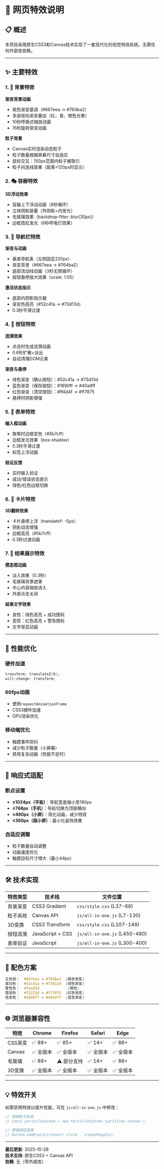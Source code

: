 # 🎨 网页特效说明

## 📋 概述

本项目采用原生CSS3和Canvas技术实现了一套现代化的视觉特效系统，无需任何外部库依赖。

---

## ✨ 主要特效

### 1. 🌌 背景特效

**渐变背景动画**
- 紫色渐变基调（#667eea → #764ba2）
- 多层径向渐变叠加（红、青、橙色光晕）
- 10秒呼吸式缩放动画
- 15秒旋转渐变动画

**粒子背景**
- Canvas实时渲染动态粒子
- 粒子数量根据屏幕尺寸自适应
- 鼠标交互：150px范围内粒子被吸引
- 粒子间连线效果（距离<120px时显示）

### 2. 🎭 容器特效

**3D浮动效果**
- 容器上下浮动动画（8秒循环）
- 立体阴影层叠（外阴影+内发光）
- 毛玻璃效果（backdrop-filter: blur(30px)）
- 边框霓虹发光（6秒呼吸灯效果）

### 3. 🎯 导航栏特效

**渐变与动画**
- 垂直导航条（左侧固定220px）
- 渐变背景（#667eea → #764ba2）
- 底部流动线动画（3秒无限循环）
- 按钮悬停放大效果（scale: 1.05）

**激活状态指示**
- 底部内阴影指示器
- 渐变色高亮（#52c41a → #73d13d）
- 0.3秒平滑过渡

### 4. 💫 按钮特效

**涟漪效果**
- 点击时生成涟漪动画
- 0.6秒扩散+淡出
- 自动清理DOM元素

**渐变与悬停**
- 绿色渐变（确认按钮）：#52c41a → #73d13d
- 蓝色渐变（保存按钮）：#1890ff → #40a9ff
- 红色渐变（清空按钮）：#ff4d4f → #ff7875
- 悬停时阴影增强

### 5. 📝 表单特效

**输入框动画**
- 聚焦时边框变色（#5b7cff）
- 边框发光效果（box-shadow）
- 0.3秒平滑过渡
- 标签上浮动画

**验证反馈**
- 实时输入验证
- 成功/错误状态提示
- 绿色/红色边框切换

### 6. 🎪 卡片特效

**3D翻转效果**
- 卡片悬停上浮（translateY: -5px）
- 阴影动态增强
- 边框高亮（#5b7cff）
- 0.3秒过渡动画

### 7. 🌟 结果展示特效

**模态框动画**
- 淡入效果（0.3秒）
- 毛玻璃背景遮罩
- 中心内容缩放进入
- 外部点击关闭

**结果文字效果**
- 良性：绿色高亮 + 成功图标
- 恶性：红色高亮 + 警告图标
- 文字渐显动画

---

## 🎯 性能优化

### 硬件加速
```css
transform: translateZ(0);
will-change: transform;
```

### 60fps动画
- 使用`requestAnimationFrame`
- CSS3硬件加速
- GPU渲染优化

### 移动端优化
- 触摸事件防抖
- 减少粒子数量（小屏幕）
- 禁用复杂动画（性能不足时）

---

## 📱 响应式适配

### 断点设置
- **≤1024px（平板）**：导航宽度缩小至180px
- **≤768px（手机）**：导航切换为顶部横向
- **≤480px（小屏）**：简化动画，减少特效
- **≤360px（超小屏）**：最小化装饰效果

### 自适应调整
- 粒子数量自动调整
- 动画速度优化
- 触摸目标尺寸增大（最小44px）

---

## 🛠️ 技术实现

| 特效类型 | 技术栈 | 文件位置 |
|---------|--------|---------|
| 背景渐变 | CSS3 Gradient | `css/style.css` (L37-66) |
| 粒子系统 | Canvas API | `js/all-in-one.js` (L7-130) |
| 3D变换 | CSS3 Transform | `css/style.css` (L107-149) |
| 按钮涟漪 | JavaScript + CSS | `js/all-in-one.js` (L450-480) |
| 表单验证 | JavaScript | `js/all-in-one.js` (L300-400) |

---

## 🎨 配色方案

```css
主色调：  #667eea → #764ba2  (紫色渐变)
成功色：  #52c41a → #73d13d  (绿色渐变)
警告色：  #faad14             (橙色)
错误色：  #f5222d → #ff7875  (红色渐变)
信息色：  #1890ff → #40a9ff  (蓝色渐变)
```

---

## 🌐 浏览器兼容性

| 特效 | Chrome | Firefox | Safari | Edge |
|-----|--------|---------|--------|------|
| CSS渐变 | ✅ 88+ | ✅ 85+ | ✅ 14+ | ✅ 88+ |
| Canvas | ✅ 全版本 | ✅ 全版本 | ✅ 全版本 | ✅ 全版本 |
| 毛玻璃 | ✅ 88+ | ⚠️ 部分支持 | ✅ 14+ | ✅ 88+ |
| 3D变换 | ✅ 全版本 | ✅ 全版本 | ✅ 全版本 | ✅ 全版本 |

---

## 💡 特效开关

如需禁用特效以提升性能，可在 `js/all-in-one.js` 中修改：

```javascript
// 禁用粒子系统
// const particleSystem = new ParticleSystem('particles-canvas');

// 禁用按钮涟漪
// button.addEventListener('click', createRipple);
```

---

**最后更新**: 2025-10-28  
**技术支持**: 原生CSS3 + Canvas API  
**依赖**: 无（零外部库）

